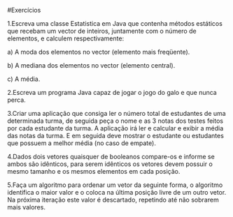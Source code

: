 #Exercícios 

1.Escreva uma classe Estatistica em Java que contenha métodos estáticos que
recebam um vector de inteiros, juntamente com o número de elementos, e
calculem respectivamente:

a) A moda dos elementos no vector (elemento mais freqüente).

b) A mediana dos elementos no vector (elemento central).

c) A média.

2.Escreva um programa Java capaz de jogar o jogo do galo e que nunca
perca.

3.Criar uma aplicação que consiga ler o número total de estudantes de uma
determinada turma, de seguida peça o nome e as 3 notas dos testes feitos por
cada estudante da turma.
A aplicação irá ler e calcular e exibir a média das notas da turma.
E em seguida deve mostrar o estudante ou estudantes que possuem a melhor
média (no caso de empate).

4.Dados dois vetores quaisquer de booleanos compare-os e informe se
ambos são idênticos, para serem idênticos os vetores devem possuir o
mesmo tamanho e os mesmos elementos em cada posição.

5.Faça um algoritmo para ordenar um vetor da seguinte forma, o algoritmo
identifica o maior valor e o coloca na última posição livre de um outro vetor.
Na próxima iteração este valor é descartado, repetindo até não sobrarem
mais valores.
